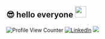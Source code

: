 ## 😎   hello everyone <img src="https://media.giphy.com/media/WUlplcMpOCEmTGBtBW/giphy.gif" width="30">
![Profile View Counter](https://komarev.com/ghpvc/?username=loverui129)
[![Linkedln](https://img.shields.io/badge/LinkedIn-0077B5?style=flat-square&logo=linkedin&logoColor=white)](https://www.linkedin.com/in/rui-zhang-962522126/)
![](https://github.com/halfrost/halfrost/blob/master/icons/header_1.png)



